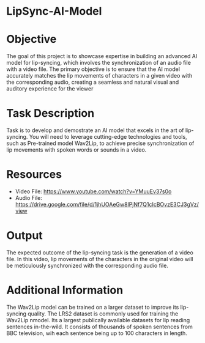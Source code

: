 # LipSync-AI-Model
# Objective
The goal of this project is to showcase expertise in building an advanced AI model for lip-syncing, which involves the synchronization of an audio file with a video file. The primary objective is to ensure that the AI model accurately matches the lip movements of characters in a given video with the corresponding audio, creating a seamless and natural visual and auditory experience for the viewer

# Task Description
Task is to develop and demostrate an AI model that excels in the art of lip-syncing. You will need to leverage cutting-edge technologies and tools, such as Pre-trained model Wav2Lip, to achieve precise synchronization of lip movements with spoken words or sounds in a video.

# Resources
- Video File: https://www.youtube.com/watch?v=YMuuEv37s0o
- Audio File: https://drive.google.com/file/d/1jhUOAeGw8lPjNf7Q1cIcBOvzE3CJ3gVz/view

# Output
The expected outcome of the lip-syncing task is the generation of a video file. In this video, lip movements of the characters in the original video will be meticulously synchronized with the corresponding audio file.

# Additional Information
The Wav2Lip model can be trained on a larger dataset to improve its lip-syncing quality. The LRS2 dataset is commonly used for training the Wav2Lip nmodel. Its a largest publically available datasets for lip reading sentences in-the-wild. It consists of thousands of spoken sentences from BBC television, wih each sentence being up to 100 characters in length.
